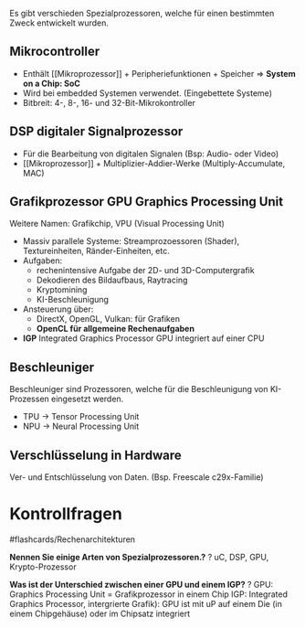 Es gibt verschieden Spezialprozessoren, welche für einen bestimmten Zweck entwickelt wurden.

## Mikrocontroller
- Enthält [[Mikroprozessor]] + Peripheriefunktionen + Speicher => **System on a Chip: SoC**
- Wird bei embedded Systemen verwendet. (Eingebettete Systeme)
- Bitbreit: 4-, 8-, 16- und 32-Bit-Mikrokontroller

## DSP digitaler Signalprozessor
- Für die Bearbeitung von digitalen Signalen (Bsp: Audio- oder Video)
- [[Mikroprozessor]] + Multiplizier-Addier-Werke (Multiply-Accumulate, MAC)

## Grafikprozessor GPU Graphics Processing Unit
Weitere Namen: Grafikchip, VPU (Visual Processing Unit)
- Massiv parallele Systeme: Streamprozoessoren (Shader), Textureinheiten, Ränder-Einheiten, etc.
- Aufgaben:
	- rechenintensive Aufgabe der 2D- und 3D-Computergrafik
	- Dekodieren des Bildaufbaus, Raytracing
	- Kryptomining
	- KI-Beschleunigung
- Ansteuerung über:
	- DirectX, OpenGL, Vulkan: für Grafiken
	- **OpenCL für allgemeine Rechenaufgaben**
- **IGP** Integrated Graphics Processor GPU integriert auf einer CPU


## Beschleuniger
Beschleuniger sind Prozessoren, welche für die Beschleunigung von KI-Prozessen eingesetzt werden.
- TPU -> Tensor Processing Unit
- NPU -> Neural Processing Unit

## Verschlüsselung in Hardware
Ver- und Entschlüsselung von Daten. (Bsp. Freescale c29x-Familie)


# Kontrollfragen
#flashcards/Rechenarchitekturen 

**Nennen Sie einige Arten von Spezialprozessoren.?**
?
uC, DSP, GPU, Krypto-Prozessor

**Was ist der Unterschied zwischen einer GPU und einem IGP?**
?
GPU: Graphics Processing Unit = Grafikprozessor in einem Chip IGP: Integrated Graphics Processor, intergrierte Grafik): GPU ist mit uP auf einem Die (in einem Chipgehäuse) oder im Chipsatz integriert